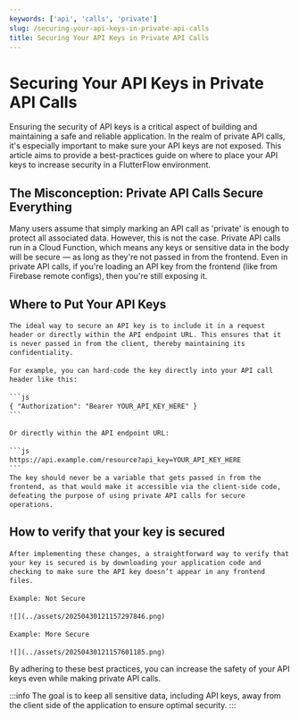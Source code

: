 ```yaml
---
keywords: ['api', 'calls', 'private']
slug: /securing-your-api-keys-in-private-api-calls
title: Securing Your API Keys in Private API Calls
---
```

# Securing Your API Keys in Private API Calls


Ensuring the security of API keys is a critical aspect of building and maintaining a safe and reliable application. In the realm of private API calls, it's especially important to make sure your API keys are not exposed. This article aims to provide a best-practices guide on where to place your API keys to increase security in a FlutterFlow environment.​

## The Misconception: Private API Calls Secure Everything

Many users assume that simply marking an API call as 'private' is enough to protect all associated data. However, this is not the case. Private API calls run in a Cloud Function, which means any keys or sensitive data in the body will be secure — as long as they're not passed in from the frontend. Even in private API calls, if you're loading an API key from the frontend (like from Firebase remote configs), then you're still exposing it.​

## Where to Put Your API Keys

    The ideal way to secure an API key is to include it in a request header or directly within the API endpoint URL. This ensures that it is never passed in from the client, thereby maintaining its confidentiality.​

    For example, you can hard-code the key directly into your API call header like this:​

    ```js
    { "Authorization": "Bearer YOUR_API_KEY_HERE" }
    ```

    Or directly within the API endpoint URL:​

    ```js
    https://api.example.com/resource?api_key=YOUR_API_KEY_HERE
    ```
    The key should never be a variable that gets passed in from the frontend, as that would make it accessible via the client-side code, defeating the purpose of using private API calls for secure operations.

## How to verify that your key is secured

    After implementing these changes, a straightforward way to verify that your key is secured is by downloading your application code and checking to make sure the API key doesn’t appear in any frontend files.​

    Example: Not Secure

    ![](../assets/20250430121157297846.png)

    Example: More Secure

    ![](../assets/20250430121157601185.png)


By adhering to these best practices, you can increase the safety of your API keys even while making private API calls. 

:::info
The goal is to keep all sensitive data, including API keys, away from the client side of the application to ensure optimal security.
:::
​